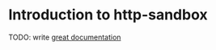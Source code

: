 # Introduction to http-sandbox

TODO: write [great documentation](http://jacobian.org/writing/what-to-write/)
